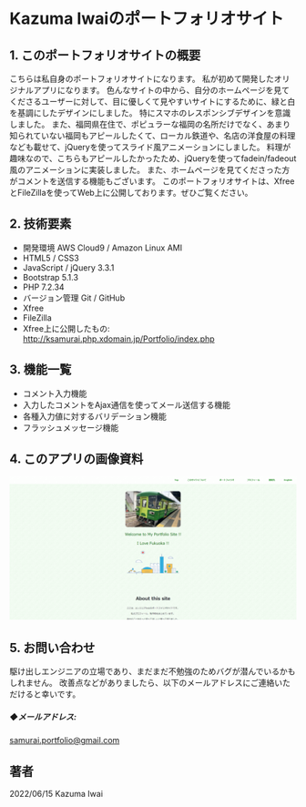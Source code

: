 # Kazuma Iwaiのポートフォリオサイト

## 1. このポートフォリオサイトの概要
こちらは私自身のポートフォリオサイトになります。
私が初めて開発したオリジナルアプリになります。
色んなサイトの中から、自分のホームページを見てくださるユーザーに対して、目に優しくて見やすいサイトにするために、緑と白を基調にしたデザインにしました。
特にスマホのレスポンシブデザインを意識しました。
また、福岡県在住で、ポピュラーな福岡の名所だけでなく、あまり知られていない福岡もアピールしたくて、ローカル鉄道や、名店の洋食屋の料理なども載せて、jQueryを使ってスライド風アニメーションにしました。
料理が趣味なので、こちらもアピールしたかったため、jQueryを使ってfadein/fadeout風のアニメーションに実装しました。
また、ホームページを見てくださった方がコメントを送信する機能もございます。
このポートフォリオサイトは、XfreeとFileZillaを使ってWeb上に公開しております。ぜひご覧ください。



## 2. 技術要素

- 開発環境 AWS Cloud9 / Amazon Linux AMI
- HTML5 / CSS3
- JavaScript / jQuery 3.3.1
- Bootstrap 5.1.3
- PHP 7.2.34
- バージョン管理 Git / GitHub
- Xfree
- FileZilla
- Xfree上に公開したもの: http://ksamurai.php.xdomain.jp/Portfolio/index.php

## 3. 機能一覧
- コメント入力機能
- 入力したコメントをAjax通信を使ってメール送信する機能
- 各種入力値に対するバリデーション機能
- フラッシュメッセージ機能

## 4. このアプリの画像資料
![最初の画面](/images/sample.jpg)


## 5. お問い合わせ
駆け出しエンジニアの立場であり、まだまだ不勉強のためバグが潜んでいるかもしれません。
改善点などがありましたら、以下のメールアドレスにご連絡いただけると幸いです。

##### ◆メールアドレス:
samurai.portfolio@gmail.com

## 著者
2022/06/15 Kazuma Iwai